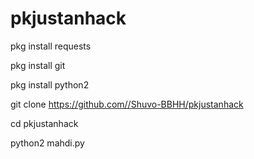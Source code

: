 # pkjustanhack

pkg install requests

pkg install git

pkg install python2


git clone https://github.com//Shuvo-BBHH/pkjustanhack

cd pkjustanhack

python2 mahdi.py

